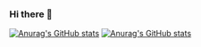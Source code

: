 ### Hi there 👋
[![Anurag's GitHub stats](https://github-readme-stats.vercel.app/api?username=WindySeasons)](https://github.com/anuraghazra/github-readme-stats)
[![Anurag's GitHub stats](https://github-readme-stats.vercel.app/api?username=WindySeasons)](https://github.com/anuraghazra/github-readme-stats)
<!--
**WindySeasons/WindySeasons** is a ✨ _special_ ✨ repository because its `README.md` (this file) appears on your GitHub profile.

Here are some ideas to get you started:

- 🔭 I’m currently working on ...
- 🌱 I’m currently learning ...
- 👯 I’m looking to collaborate on ...
- 🤔 I’m looking for help with ...
- 💬 Ask me about ...
- 📫 How to reach me: ...
- 😄 Pronouns: ...
- ⚡ Fun fact: ...
-->
